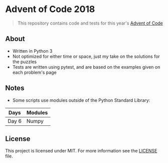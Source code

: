 # Advent of Code 2018

> This repository contains code and tests for this year's [Advent of Code](https://adventofcode.com)

## About
- Written in Python 3
- Not optimized for either time or space, just my take on the solutions for the puzzles
- Tests are written using pytest, and are based on the examples given on each problem's page

## Notes
- Some scripts use modules outside of the Python Standard Library:

|  Days |Modules|
|-------|-------|
| Day 6 | Numpy |

## License
This project is licensed under MIT. For more information see the [LICENSE](https://github.com/kosayoda/Advent-of-Code-2018/blob/master/LICENSE) file.